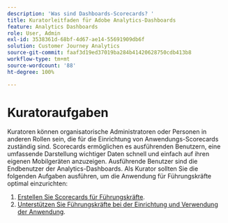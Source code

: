 ```yaml
---
description: 'Was sind Dashboards-Scorecards? '
title: Kuratorleitfaden für Adobe Analytics-Dashboards
feature: Analytics Dashboards
role: User, Admin
exl-id: 3538361d-68bf-4d67-ae14-55691909db6f
solution: Customer Journey Analytics
source-git-commit: faaf3d19ed37019ba284b41420628750cdb413b8
workflow-type: tm+mt
source-wordcount: '88'
ht-degree: 100%

---
```


# Kuratoraufgaben

Kuratoren können organisatorische Administratoren oder Personen in anderen Rollen sein, die für die Einrichtung von Anwendungs-Scorecards zuständig sind. Scorecards ermöglichen es ausführenden Benutzern, eine umfassende Darstellung wichtiger Daten schnell und einfach auf ihren eigenen Mobilgeräten anzuzeigen. Ausführende Benutzer sind die Endbenutzer der Analytics-Dashboards. Als Kurator sollten Sie die folgenden Aufgaben ausführen, um die Anwendung für Führungskräfte optimal einzurichten:

1. [Erstellen Sie Scorecards für Führungskräfte](/help/mobile-app/create-scorecard.md).
1. [Unterstützen Sie Führungskräfte bei der Einrichtung und Verwendung der Anwendung](/help/mobile-app/set-up-execs.md).
